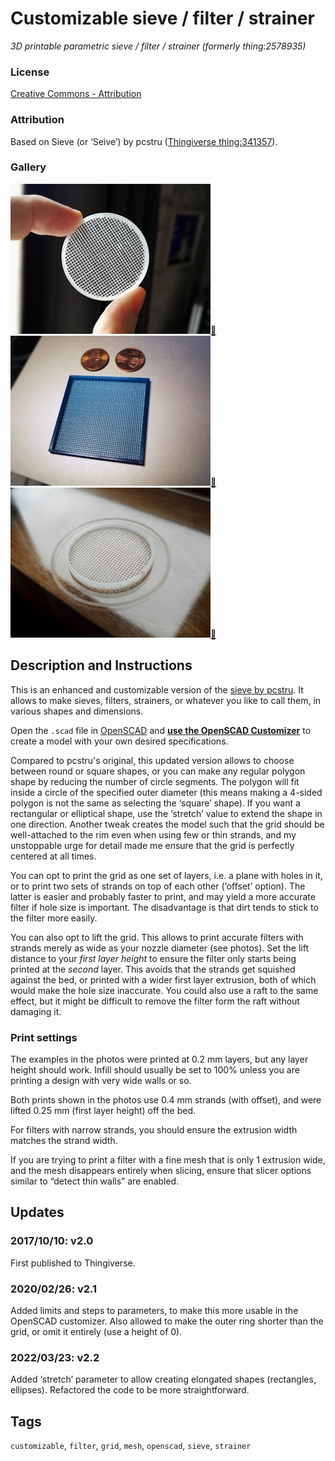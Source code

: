 # Customizable sieve / filter / strainer
*3D printable parametric sieve / filter / strainer (formerly thing:2578935)*

### License
[Creative Commons - Attribution](https://creativecommons.org/licenses/by/4.0/)

### Attribution
Based on Sieve (or ‘Seive’) by pcstru ([Thingiverse thing:341357](https://www.thingiverse.com/thing:341357)).

### Gallery

![Photo 1](thumbs/filter0.jpg)[🔎](images/filter0.jpg) ![Comparison](thumbs/filter1.jpg)[🔎](images/filter1.jpg) ![Photo 2](thumbs/filter2.jpg)[🔎](images/filter2.jpg)


## Description and Instructions

This is an enhanced and customizable version of the [sieve by pcstru](https://www.thingiverse.com/thing:341357). It allows to make sieves, filters, strainers, or whatever you like to call them, in various shapes and dimensions.

Open the `.scad` file in [OpenSCAD](https://www.openscad.org/) and **[use the OpenSCAD Customizer](https://www.dr-lex.be/3d-printing/customizer.html)** to create a model with your own desired specifications.

Compared to pcstru's original, this updated version allows to choose between round or square shapes, or you can make any regular polygon shape by reducing the number of circle segments. The polygon will fit inside a circle of the specified outer diameter (this means making a 4-sided polygon is not the same as selecting the ‘square’ shape). If you want a rectangular or elliptical shape, use the ‘stretch’ value to extend the shape in one direction.
Another tweak creates the model such that the grid should be well-attached to the rim even when using few or thin strands, and my unstoppable urge for detail made me ensure that the grid is perfectly centered at all times.

You can opt to print the grid as one set of layers, i.e. a plane with holes in it, or to print two sets of strands on top of each other (‘offset’ option). The latter is easier and probably faster to print, and may yield a more accurate filter if hole size is important. The disadvantage is that dirt tends to stick to the filter more easily.

You can also opt to lift the grid. This allows to print accurate filters with strands merely as wide as your nozzle diameter (see photos). Set the lift distance to your *first layer height* to ensure the filter only starts being printed at the *second* layer. This avoids that the strands get squished against the bed, or printed with a wider first layer extrusion, both of which would make the hole size inaccurate. You could also use a raft to the same effect, but it might be difficult to remove the filter form the raft without damaging it.


### Print settings

The examples in the photos were printed at 0.2 mm layers, but any layer height should work. Infill should usually be set to 100% unless you are printing a design with very wide walls or so.

Both prints shown in the photos use 0.4 mm strands (with offset), and were lifted 0.25 mm (first layer height) off the bed.

For filters with narrow strands, you should ensure the extrusion width matches the strand width.

If you are trying to print a filter with a fine mesh that is only 1 extrusion wide, and the mesh disappears entirely when slicing, ensure that slicer options similar to “detect thin walls” are enabled.


## Updates

### 2017/10/10: v2.0

First published to Thingiverse.

### 2020/02/26: v2.1

Added limits and steps to parameters, to make this more usable in the OpenSCAD customizer.
Also allowed to make the outer ring shorter than the grid, or omit it entirely (use a height of 0).

### 2022/03/23: v2.2

Added ‘stretch’ parameter to allow creating elongated shapes (rectangles, ellipses). Refactored the code to be more straightforward.


## Tags
`customizable`, `filter`, `grid`, `mesh`, `openscad`, `sieve`, `strainer`
